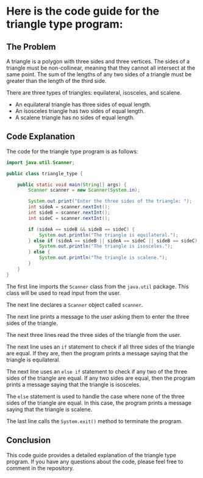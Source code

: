 # Here is the code guide for the triangle type program:

## The Problem

A triangle is a polygon with three sides and three vertices. The sides of a triangle must be non-collinear, meaning that they cannot all intersect at the same point. The sum of the lengths of any two sides of a triangle must be greater than the length of the third side.

There are three types of triangles: equilateral, isosceles, and scalene.

* An equilateral triangle has three sides of equal length.
* An isosceles triangle has two sides of equal length.
* A scalene triangle has no sides of equal length.

## Code Explanation

The code for the triangle type program is as follows:

```java
import java.util.Scanner;

public class triangle_type {

    public static void main(String[] args) {
        Scanner scanner = new Scanner(System.in);

        System.out.print("Enter the three sides of the triangle: ");
        int sideA = scanner.nextInt();
        int sideB = scanner.nextInt();
        int sideC = scanner.nextInt();

        if (sideA == sideB && sideB == sideC) {
            System.out.println("The triangle is equilateral.");
        } else if (sideA == sideB || sideA == sideC || sideB == sideC) {
            System.out.println("The triangle is isosceles.");
        } else {
            System.out.println("The triangle is scalene.");
        }
    }
}
```

The first line imports the `Scanner` class from the `java.util` package. This class will be used to read input from the user.

The next line declares a `Scanner` object called `scanner`.

The next line prints a message to the user asking them to enter the three sides of the triangle.

The next three lines read the three sides of the triangle from the user.

The next line uses an `if` statement to check if all three sides of the triangle are equal. If they are, then the program prints a message saying that the triangle is equilateral.

The next line uses an `else if` statement to check if any two of the three sides of the triangle are equal. If any two sides are equal, then the program prints a message saying that the triangle is isosceles.

The `else` statement is used to handle the case where none of the three sides of the triangle are equal. In this case, the program prints a message saying that the triangle is scalene.

The last line calls the `System.exit()` method to terminate the program.

## Conclusion

This code guide provides a detailed explanation of the triangle type program. If you have any questions about the code, please feel free to comment in the repository.